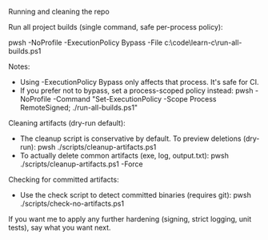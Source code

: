 Running and cleaning the repo

Run all project builds (single command, safe per-process policy):

pwsh -NoProfile -ExecutionPolicy Bypass -File c:\code\learn-c\run-all-builds.ps1

Notes:
- Using -ExecutionPolicy Bypass only affects that process. It's safe for CI.
- If you prefer not to bypass, set a process-scoped policy instead:
  pwsh -NoProfile -Command "Set-ExecutionPolicy -Scope Process RemoteSigned; ./run-all-builds.ps1"

Cleaning artifacts (dry-run default):
- The cleanup script is conservative by default. To preview deletions (dry-run):
  pwsh ./scripts/cleanup-artifacts.ps1
- To actually delete common artifacts (exe, log, output.txt):
  pwsh ./scripts/cleanup-artifacts.ps1 -Force

Checking for committed artifacts:
- Use the check script to detect committed binaries (requires git):
  pwsh ./scripts/check-no-artifacts.ps1


If you want me to apply any further hardening (signing, strict logging, unit tests), say what you want next.
